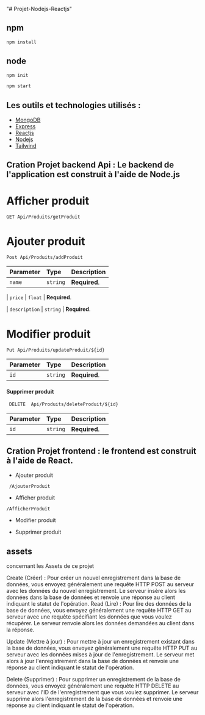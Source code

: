 "# Projet-Nodejs-Reactjs" 

## npm
```bash
npm install
```
## node 
```bash
npm init
```
```bash
npm start
```

## Les outils et technologies utilisés :
 - [MongoDB](https://www.mongodb.com/home)
 - [Express](https://expressjs.com/)
 - [Reactjs](https://reactjs.org/)
  - [Nodejs](https://nodejs.org/en/download/)
 - [Tailwind](https://tailwindcss.com/)



## Cration Projet backend Api : Le backend de l'application est construit à l'aide de Node.js
   #  Afficher produit
  ```http
  GET Api/Produits/getProduit
```

 # Ajouter produit
  ```http
  Post Api/Produits/addProduit
```

| Parameter | Type     | Description                |
| :-------- | :------- | :------------------------- |
| `name` | `string` | **Required**.

| `price` | `float` | **Required**.

| `description` | `string` | **Required**.
  
 # Modifier produit

   ```http
  Put Api/Produits/updateProduit/${id}
```
| Parameter | Type     | Description                |
| :-------- | :------- | :------------------------- |
| `id` | `string` | **Required**.

####  Supprimer produit 
 ```http
  DELETE  Api/Produits/deleteProduit/${id}
```
| Parameter | Type     | Description                |
| :-------- | :------- | :------------------------- |
| `id` | `string` | **Required**.

## Cration Projet frontend  :  le frontend est construit à l'aide de React.
 - Ajouter produit 
  ```http
   /AjouterProduit
```
  - Afficher produit 
   ```http
   /AfficherProduit
```

  - Modifier produit
   
  - Supprimer produit 
  


##  assets
concernant les Assets de ce projet

Create (Créer) : Pour créer un nouvel enregistrement dans la base de données, vous envoyez généralement une requête HTTP POST au serveur avec les données du nouvel enregistrement. Le serveur insère alors les données dans la base de données et renvoie une réponse au client indiquant le statut de l'opération. 
Read (Lire) : Pour lire des données de la base de données, vous envoyez généralement une requête HTTP GET au serveur avec une requête spécifiant les données que vous voulez récupérer. Le serveur renvoie alors les données demandées au client dans la réponse.

Update (Mettre à jour) : Pour mettre à jour un enregistrement existant dans la base de données, vous envoyez généralement une requête HTTP PUT au serveur avec les données mises à jour de l'enregistrement. Le serveur met alors à jour l'enregistrement dans la base de données et renvoie une réponse au client indiquant le statut de l'opération.

Delete (Supprimer) : Pour supprimer un enregistrement de la base de données, vous envoyez généralement une requête HTTP DELETE au serveur avec l'ID de l'enregistrement que vous voulez supprimer. Le serveur supprime alors l'enregistrement de la base de données et renvoie une réponse au client indiquant le statut de l'opération.



